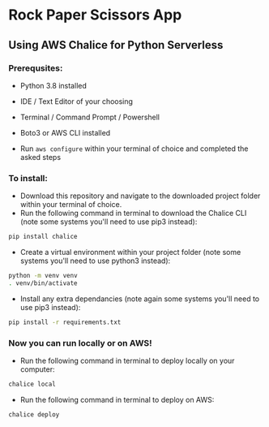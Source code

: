 # Rock Paper Scissors App 
## Using AWS Chalice for Python Serverless

### Prerequsites:
* Python 3.8 installed
* IDE / Text Editor of your choosing
* Terminal / Command Prompt / Powershell

* Boto3 or AWS CLI installed
* Run ```aws configure``` within your terminal of choice and completed the asked steps


### To install:
* Download this repository and navigate to the downloaded project folder within your terminal of choice.
* Run the following command in terminal to download the Chalice CLI (note some systems you'll need to use pip3 instead):
``` bash
pip install chalice
```
* Create a virtual environment within your project folder (note some systems you'll need to use python3 instead):
``` bash
python -m venv venv
. venv/bin/activate
```
* Install any extra dependancies (note again some systems you'll need to use pip3 instead):
``` bash
pip install -r requirements.txt
```

### Now you can run locally or on AWS!
* Run the following command in terminal to deploy locally on your computer: 
``` bash
chalice local
```

* Run the following command in terminal to deploy on AWS: 
``` bash
chalice deploy
```
